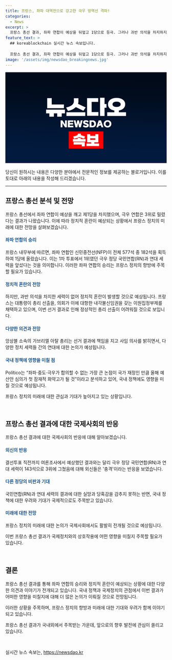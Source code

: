 ```yaml
---
title: 프랑스, 좌파 대역전으로 강고한 극우 방역선 격파!
categories:
  - News
excerpt: >
  프랑스 총선 결과, 좌파 연합이 예상을 뒤엎고 1당으로 등극. 그러나 과반 의석을 차지하지 못해 정치적 혼란 우려. 앙상블 2위, 극우 RN은 3위에 그치며 충격적인 결과. 좌파와 중도 세력의 연합이 극우를 막아낸 결과. 이로 인해 정치적 혼란은 불가피해 보임. 프랑스의 다양한 정치 세력들의 협상이 예산안 심의 등을 둘러싼 갈등 속에 정부 형성이 예상됨.
feature_text: >
  ## koreablockchain 실시간 뉴스 속보입니다.

  프랑스 총선 결과, 좌파 연합이 예상을 뒤엎고 1당으로 등극. 그러나 과반 의석을 차지하지 못해 정치적 혼란 우려. 앙상블 2위, 극우 RN은 3위에 그치며 충격적인 결과. 좌파와 중도 세력의 연합이 극우를 막아낸 결과. 이로 인해 정치적 혼란은 불가피해 보임. 프랑스의 다양한 정치 세력들의 협상이 예산안 심의 등을 둘러싼 갈등 속에 정부 형성이 예상됨.
image: '/assets/img/newsdao_breakingnews.jpg'
---
```


<p><img src="/assets/img/newsdao_breakingnews.jpg" alt="koreablockchain 속보" /></p>

<p>당신이 원하시는 내용은 다양한 분야에서 전문적인 정보를 제공하는 블로거입니다. 이를 토대로 아래의 내용을 작성해 드리겠습니다.</p>

<hr />

<h2 data-ke-size="size26">프랑스 총선 분석 및 전망</h2>

<p>프랑스 총선에서 좌파 연합이 예상을 깨고 제1당을 차지했으며, 극우 연합은 3위로 밀렸다는 결과가 나왔습니다. 이에 따라 정치적 혼란이 예상되는 상황에서 프랑스 정치의 미래에 대한 전망을 살펴보겠습니다.</p>

<h4><b><span style="color: #1a5490;">좌파 연합의 승리</span></b></h4>

<p>프랑스 내무부에 따르면, 좌파 연합인 신민중전선(NFP)이 전체 577석 중 182석을 획득하여 1당에 올랐습니다. 이는 1차 투표에서 1위였던 극우 정당 국민연합(RN)과 연대 세력을 앞섰다는 것을 의미합니다. 이러한 좌파 연합의 승리는 프랑스 정치의 향방에 주목할 필요가 있습니다.</p>

<h4><b><span style="color: #1a5490;">정치적 혼란의 전망</span></b></h4>

<p>하지만, 과반 의석을 차지한 세력이 없어 정치적 혼란이 발생할 것으로 예상됩니다. 프랑스는 대통령이 총리 선출을, 의회가 이에 대항한 내각불신임권을 갖는 이원집정부제를 채택하고 있으며, 이번 선거 결과로 인해 정상적인 총리 선출이 어려워질 것으로 보입니다.</p>

<h4><b><span style="color: #1a5490;">다양한 의견과 전망</span></b></h4>

<p>앙상블 소속의 가브리엘 아탈 총리는 선거 결과에 책임을 지고 사임 의사를 밝히면서, 다양한 정치 세력들 간의 연대에 대한 논의가 예상됩니다. </p>

<h4><b><span style="color: #1a5490;">국내 정책에 영향을 미칠 점</span></b></h4>

<p>Político는 “좌파·중도·극우가 합의할 수 없는 가장 큰 논점이 국가 재정인 만큼 올해 예산안 심의가 첫 잠재적 화약고가 될 것”이라고 분석하고 있어, 국내 정책에도 영향을 미칠 것으로 예상됩니다.</p>

<p>프랑스 정치의 미래에 대한 관심과 기대가 높아지고 있는 상황입니다.</p>

<p data-ke-size="size16">&nbsp;</p>

<h2 data-ke-size="size26">프랑스 총선 결과에 대한 국제사회의 반응</h2>

<p>프랑스 총선 결과에 대한 국제사회의 반응에 대해 알아보겠습니다.</p>

<h4><b><span style="color: #1a5490;">외신의 반응</span></b></h4>

<p>결선투표 직전까지 여론조사에서 예상했던 결과와는 달리 극우 정당 국민연합(RN)과 연대 세력이 143석으로 3위에 그쳤음에 대해 외신들은 '충격'이라는 반응을 보였습니다. </p>

<h4><b><span style="color: #1a5490;">다른 정당의 비판과 기대</span></b></h4>

<p>국민연합(RN)과 연대 세력의 결과에 대한 실망과 당혹감을 감추지 못하는 반면, 국내 정책에 대한 우려와 기대가 국제적으로도 주목받고 있습니다.</p>

<h4><b><span style="color: #1a5490;">미래에 대한 전망</span></b></h4>

<p>프랑스 정치의 미래에 대한 논의가 국제사회에서도 활발히 전개될 것으로 예상됩니다.</p>

<p>이번 프랑스 총선 결과가 국제정치와의 상호작용에 어떤 영향을 미칠지 주목할 필요가 있습니다.</p>

<p data-ke-size="size16">&nbsp;</p>

<h2 data-ke-size="size26">결론</h2>

<p>프랑스 총선 결과를 통해 좌파 연합의 승리와 정치적 혼란이 예상되는 상황에 대한 다양한 의견과 이야기가 전개되고 있습니다. 국내 정책과 국제정치의 관점에서 이번 결과가 어떠한 영향을 미칠지에 대해 더 많은 논의가 이뤄질 것으로 전망됩니다.</p>

<p>이러한 상황을 주목하며, 프랑스 정치의 향방과 미래에 대한 기대와 우려가 함께 이야기되고 있습니다.</p>

<p>프랑스 총선 결과가 국내외에서 주목받는 가운데, 앞으로의 향후 발전에 관심이 쏠리고 있습니다.</p>

<p data-ke-size="size16">&nbsp;</p>
실시간 뉴스 속보는, <a href="https://newsdao.kr" rel="dofollow">https://newsdao.kr</a>


